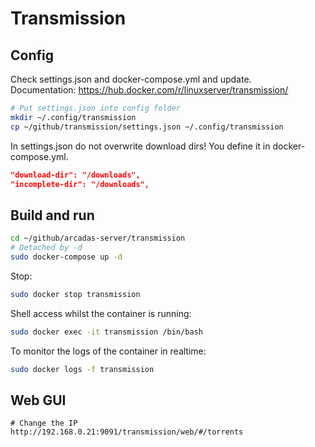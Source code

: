 # Transmission

## Config

Check settings.json and docker-compose.yml and update. \
Documentation: https://hub.docker.com/r/linuxserver/transmission/

```sh
# Put settings.json into config folder
mkdir ~/.config/transmission
cp ~/github/transmission/settings.json ~/.config/transmission
```

In settings.json do not overwrite download dirs! You define it in docker-compose.yml.

```json
"download-dir": "/downloads",
"incomplete-dir": "/downloads",
```

## Build and run

```sh
cd ~/github/arcadas-server/transmission
# Detached by -d
sudo docker-compose up -d
```

Stop:

```sh
sudo docker stop transmission
```

Shell access whilst the container is running:

```sh
sudo docker exec -it transmission /bin/bash
```

To monitor the logs of the container in realtime:

```sh
sudo docker logs -f transmission
```

## Web GUI

```http
# Change the IP
http://192.168.0.21:9091/transmission/web/#/torrents
```

